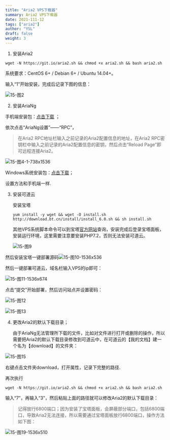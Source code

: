 ```yaml
---
title: "Aria2 VPS下载器"
summary: Aria2 VPS下载器
date: 2021-111-12
tags: ["aria2"]
author: "YSL"
draft: false
weight: 3
---
```

1. 安装Aria2

```shell
wget -N https://git.io/aria2.sh && chmod +x aria2.sh && bash aria2.sh
```

系统要求：CentOS 6+ / Debian 6+ / Ubuntu 14.04+。

输入“1”开始安装，完成后记录下图的信息：

![15-图2](https://gitee.com/yslinxx/image-bed/raw/master/images/15-%E5%9B%BE2.jpg)

2. 安装AriaNg

手机端安装包：[点击下载](https://github.com/Xmader/aria-ng-gui-android/releases/tag/v1.2.3) ；

依次点击“AriaNg设置”——“RPC”，

> 在Aria2 RPC地址栏输入之前记录的Aria2配置信息的地址，在Aria2 RPC密钥栏中输入之前记录的Aria2配置信息的密钥，然后点击“Reload Page”即可远程连接Aria2。

![15-图4-1-738x1536](https://gitee.com/yslinxx/image-bed/raw/master/images/15-%E5%9B%BE4-1-738x1536.jpg)

Windows系统安装包：[点击下载](https://github.com/Xmader/aria-ng-gui/releases/tag/v3.1.0)；

设置方法和手机端一样.

3. 安装可道云

   安装宝塔

   ```shell
   yum install -y wget && wget -O install.sh http://download.bt.cn/install/install_6.0.sh && sh install.sh
   ```

   其他VPS系统脚本命令可以到宝塔[官方网站](https://www.bt.cn/)查询，安装完成后登录宝塔面板，安装运行环境，这里需要注意要安装PHP7.2，否则无法安装可道云。

   ![15-图9](https://gitee.com/yslinxx/image-bed/raw/master/images/15-%E5%9B%BE9.jpg)

然后安装宝塔一键部署源码![15-图10-1536x536](https://gitee.com/yslinxx/image-bed/raw/master/images/15-%E5%9B%BE10-1536x536.jpg)

然后一键部署可道云，域名栏输入VPS的ip即可：

![15-图11-1536x674](https://gitee.com/yslinxx/image-bed/raw/master/images/15-%E5%9B%BE11-1536x674.jpg)

点击“提交”开始部署，然后访问站点并设置密码：

![15-图12](https://gitee.com/yslinxx/image-bed/raw/master/images/15-%E5%9B%BE12.jpg)

![15-图13](https://gitee.com/yslinxx/image-bed/raw/master/images/15-%E5%9B%BE13.jpg)

4. 更改Aria2的默认下载目录；

   由于AriaNg无法管理所下载的文件，比如对文件进行打开或删除的操作，所以需要把Aria2的默认下载目录修改到可道云中，在可道云的【我的文档】建一个名为【download】的文件夹：

![15-图15](https://gitee.com/yslinxx/image-bed/raw/master/images/15-%E5%9B%BE15.jpg)

右键点击文件夹download，打开属性，记录下完整的路径.

再次执行

```shell
wget -N https://git.io/aria2.sh && chmod +x aria2.sh && bash aria2.sh
```

输入“7”，再输入“3”，然后粘贴上面的路径就可以修改Aria2的默认下载目录：

> 记得放行6800端口；因为安装了宝塔面板，会屏蔽部分端口，包括6800端口，导致Aria2无法连接，所以需要通过宝塔面板放行6800端口，操作方法如下图：

![15-图19-1536x510](https://gitee.com/yslinxx/image-bed/raw/master/images/15-%E5%9B%BE19-1536x510.jpg)